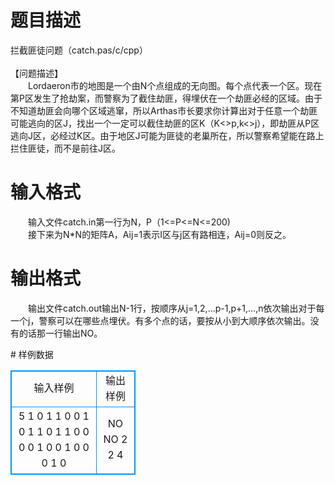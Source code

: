# 

 
 # 题目描述 
<p>
拦截匪徒问题（catch.pas/c/cpp）<br><br>【问题描述】<br>　　Lordaeron市的地图是一个由N个点组成的无向图。每个点代表一个区。现在第P区发生了抢劫案，而警察为了截住劫匪，得埋伏在一个劫匪必经的区域。由于不知道劫匪会向哪个区域逃窜，所以Arthas市长要求你计算出对于任意一个劫匪可能逃向的区J，找出一个一定可以截住劫匪的区K（K<>p,k<>j），即劫匪从P区逃向J区，必经过K区。由于地区J可能为匪徒的老巢所在，所以警察希望能在路上拦住匪徒，而不是前往J区。<br></p> 

 
 # 输入格式 
<p>
　　输入文件catch.in第一行为N，P（1<=P<=N<=200)<br>　　接下来为N*N的矩阵A，Aij=1表示I区与j区有路相连，Aij=0则反之。<br></p> 

 
 # 输出格式 
<p>
　　输出文件catch.out输出N-1行，按顺序从j=1,2,…p-1,p+1,…,n依次输出对于每一个j，警察可以在哪些点埋伏。有多个点的话，要按从小到大顺序依次输出。没有的话那一行输出NO。<br></p> 
# 样例数据
<style>
        table,table tr th, table tr td { border:1px solid #0094ff; }
        table { width: 200px; min-height: 25px; line-height: 25px; text-align: center; border-collapse: collapse;}   
    </style>
<table>
	<tr>
		<td>输入样例</td>
		<td>输出样例</td>
	</tr>
<tr><td>5 1
0 1 1 0 0
1 0 1 1 0
1 1 0 0 0
0 1 0 0 1
0 0 0 1 0
</td><td>NO
NO
2
2 4</td></tr></table>
